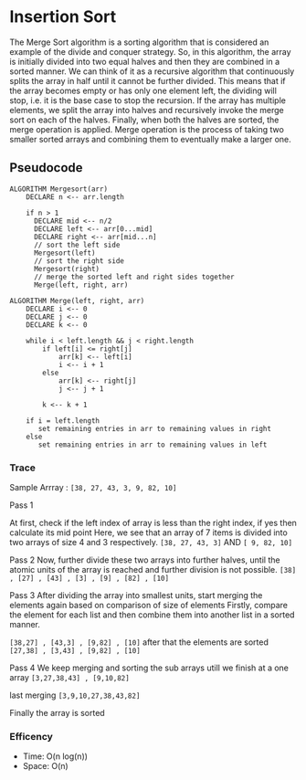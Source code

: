 # Insertion Sort

The Merge Sort algorithm is a sorting algorithm that is considered an example of the divide and conquer strategy. So, in this algorithm, the array is initially divided into two equal halves and then they are combined in a sorted manner. We can think of it as a recursive algorithm that continuously splits the array in half until it cannot be further divided. This means that if the array becomes empty or has only one element left, the dividing will stop, i.e. it is the base case to stop the recursion. If the array has multiple elements, we split the array into halves and recursively invoke the merge sort on each of the halves. Finally, when both the halves are sorted, the merge operation is applied. Merge operation is the process of taking two smaller sorted arrays and combining them to eventually make a larger one.
## Pseudocode

```
ALGORITHM Mergesort(arr)
    DECLARE n <-- arr.length

    if n > 1
      DECLARE mid <-- n/2
      DECLARE left <-- arr[0...mid]
      DECLARE right <-- arr[mid...n]
      // sort the left side
      Mergesort(left)
      // sort the right side
      Mergesort(right)
      // merge the sorted left and right sides together
      Merge(left, right, arr)

ALGORITHM Merge(left, right, arr)
    DECLARE i <-- 0
    DECLARE j <-- 0
    DECLARE k <-- 0

    while i < left.length && j < right.length
        if left[i] <= right[j]
            arr[k] <-- left[i]
            i <-- i + 1
        else
            arr[k] <-- right[j]
            j <-- j + 1

        k <-- k + 1

    if i = left.length
       set remaining entries in arr to remaining values in right
    else
       set remaining entries in arr to remaining values in left

```

### Trace 
Sample Arrray : ```[38, 27, 43, 3, 9, 82, 10]```

Pass 1

At first, check if the left index of array is less than the right index, if yes then calculate its mid point
Here, we see that an array of 7 items is divided into two arrays of size 4 and 3 respectively.
```[38, 27, 43, 3]``` AND ```[ 9, 82, 10]```

Pass 2
Now, further divide these two arrays into further halves, until the atomic units of the array is reached and further division is not possible.
```[38] , [27] , [43] , [3] , [9] , [82] , [10]```

Pass 3
After dividing the array into smallest units, start merging the elements again based on comparison of size of elements
Firstly, compare the element for each list and then combine them into another list in a sorted manner.

```[38,27] , [43,3] , [9,82] , [10]```
after that the elements are sorted
```[27,38] , [3,43] , [9,82] , [10]```

Pass 4 
We keep merging and sorting the sub arrays utill we finish at a one array
```[3,27,38,43] , [9,10,82]```

last merging
```[3,9,10,27,38,43,82]```

Finally the array is sorted

### Efficency
- Time: O(n log(n))
- Space: O(n)